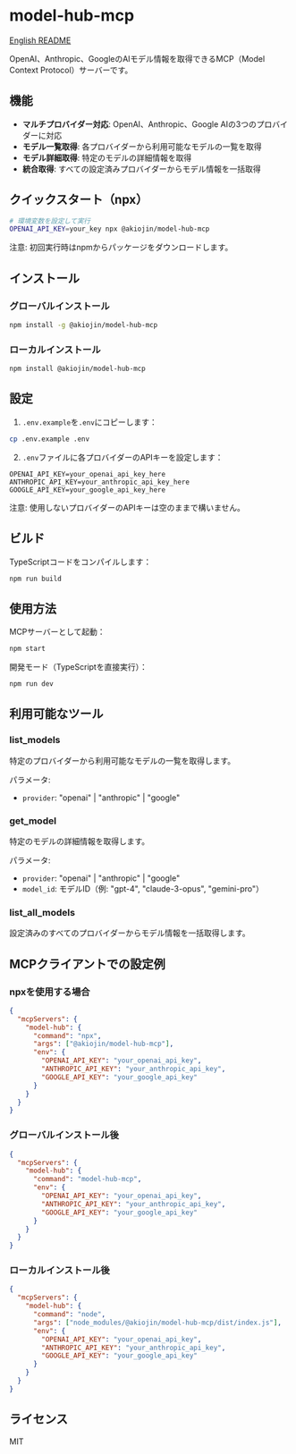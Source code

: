 # model-hub-mcp

[English README](./README.md)

OpenAI、Anthropic、GoogleのAIモデル情報を取得できるMCP（Model Context Protocol）サーバーです。

## 機能

- **マルチプロバイダー対応**: OpenAI、Anthropic、Google AIの3つのプロバイダーに対応
- **モデル一覧取得**: 各プロバイダーから利用可能なモデルの一覧を取得
- **モデル詳細取得**: 特定のモデルの詳細情報を取得
- **統合取得**: すべての設定済みプロバイダーからモデル情報を一括取得

## クイックスタート（npx）

```bash
# 環境変数を設定して実行
OPENAI_API_KEY=your_key npx @akiojin/model-hub-mcp
```

注意: 初回実行時はnpmからパッケージをダウンロードします。

## インストール

### グローバルインストール

```bash
npm install -g @akiojin/model-hub-mcp
```

### ローカルインストール

```bash
npm install @akiojin/model-hub-mcp
```

## 設定

1. `.env.example`を`.env`にコピーします：
```bash
cp .env.example .env
```

2. `.env`ファイルに各プロバイダーのAPIキーを設定します：
```
OPENAI_API_KEY=your_openai_api_key_here
ANTHROPIC_API_KEY=your_anthropic_api_key_here
GOOGLE_API_KEY=your_google_api_key_here
```

注意: 使用しないプロバイダーのAPIキーは空のままで構いません。

## ビルド

TypeScriptコードをコンパイルします：
```bash
npm run build
```

## 使用方法

MCPサーバーとして起動：
```bash
npm start
```

開発モード（TypeScriptを直接実行）：
```bash
npm run dev
```

## 利用可能なツール

### list_models
特定のプロバイダーから利用可能なモデルの一覧を取得します。

パラメータ:
- `provider`: "openai" | "anthropic" | "google"

### get_model
特定のモデルの詳細情報を取得します。

パラメータ:
- `provider`: "openai" | "anthropic" | "google"
- `model_id`: モデルID（例: "gpt-4", "claude-3-opus", "gemini-pro"）

### list_all_models
設定済みのすべてのプロバイダーからモデル情報を一括取得します。

## MCPクライアントでの設定例

### npxを使用する場合

```json
{
  "mcpServers": {
    "model-hub": {
      "command": "npx",
      "args": ["@akiojin/model-hub-mcp"],
      "env": {
        "OPENAI_API_KEY": "your_openai_api_key",
        "ANTHROPIC_API_KEY": "your_anthropic_api_key",
        "GOOGLE_API_KEY": "your_google_api_key"
      }
    }
  }
}
```

### グローバルインストール後

```json
{
  "mcpServers": {
    "model-hub": {
      "command": "model-hub-mcp",
      "env": {
        "OPENAI_API_KEY": "your_openai_api_key",
        "ANTHROPIC_API_KEY": "your_anthropic_api_key",
        "GOOGLE_API_KEY": "your_google_api_key"
      }
    }
  }
}
```

### ローカルインストール後

```json
{
  "mcpServers": {
    "model-hub": {
      "command": "node",
      "args": ["node_modules/@akiojin/model-hub-mcp/dist/index.js"],
      "env": {
        "OPENAI_API_KEY": "your_openai_api_key",
        "ANTHROPIC_API_KEY": "your_anthropic_api_key",
        "GOOGLE_API_KEY": "your_google_api_key"
      }
    }
  }
}
```

## ライセンス

MIT